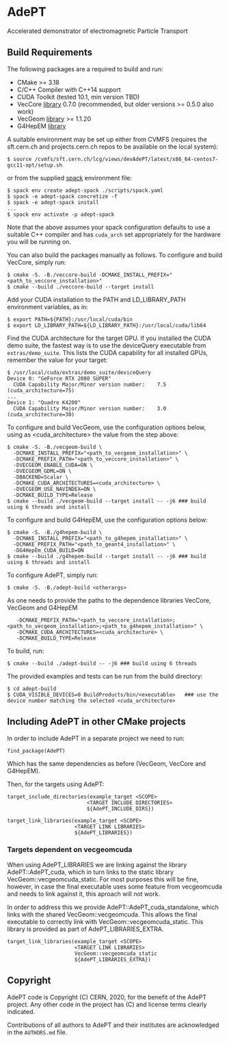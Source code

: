 <!--
SPDX-FileCopyrightText: 2020 CERN
SPDX-License-Identifier: CC-BY-4.0
-->

# AdePT

Accelerated demonstrator of electromagnetic Particle Transport

## Build Requirements

The following packages are a required to build and run:

- CMake >= 3.18
- C/C++ Compiler with C++14 support
- CUDA Toolkit (tested 10.1, min version TBD)
- VecCore [library](https://github.com/root-project/veccore) 0.7.0 (recommended, but older versions >= 0.5.0 also work)
- VecGeom [library](https://gitlab.cern.ch/VecGeom/VecGeom) >= 1.1.20
- G4HepEM [library](https://github.com/mnovak42/g4hepem)

A suitable environment may be set up either from CVMFS (requires the sft.cern.ch and projects.cern.ch repos
to be available on the local system):
```console
$ source /cvmfs/sft.cern.ch/lcg/views/devAdePT/latest/x86_64-centos7-gcc11-opt/setup.sh
```

or from the supplied [spack](https://spack.io) environment file:
```console
$ spack env create adept-spack ./scripts/spack.yaml
$ spack -e adept-spack concretize -f
$ spack -e adept-spack install
...
$ spack env activate -p adept-spack
```

Note that the above assumes your spack configuration defaults to use a suitable C++ compiler and has
`cuda_arch` set appropriately for the hardware you will be running on.

You can also build the packages manually as follows. To configure and build VecCore, simply run:
```console
$ cmake -S. -B./veccore-build -DCMAKE_INSTALL_PREFIX="<path_to_veccore_installation>"
$ cmake --build ./veccore-build --target install
```

Add your CUDA installation to the PATH and LD_LIBRARY_PATH environment variables, as in:
```console
$ export PATH=${PATH}:/usr/local/cuda/bin
$ export LD_LIBRARY_PATH=${LD_LIBRARY_PATH}:/usr/local/cuda/lib64
```

Find the CUDA architecture for the target GPU. If you installed the CUDA demo suite, the fastest way is to use the deviceQuery executable from `extras/demo_suite`. This lists the CUDA capability for all installed GPUs, remember the value for your target:
```console
$ /usr/local/cuda/extras/demo_suite/deviceQuery
Device 0: "GeForce RTX 2080 SUPER"
  CUDA Capability Major/Minor version number:    7.5 (cuda_architecture=75)
...
Device 1: "Quadro K4200"
  CUDA Capability Major/Minor version number:    3.0 (cuda_architecture=30)
```

To configure and build VecGeom, use the configuration options below, using as <cuda_architecture> the value from the step above:
```console
$ cmake -S. -B./vecgeom-build \
  -DCMAKE_INSTALL_PREFIX="<path_to_vecgeom_installation>" \
  -DCMAKE_PREFIX_PATH="<path_to_veccore_installation>" \
  -DVECGEOM_ENABLE_CUDA=ON \
  -DVECGEOM_GDML=ON \
  -DBACKEND=Scalar \
  -DCMAKE_CUDA_ARCHITECTURES=<cuda_architecture> \
  -DVECGEOM_USE_NAVINDEX=ON \
  -DCMAKE_BUILD_TYPE=Release
$ cmake --build ./vecgeom-build --target install -- -j6 ### build using 6 threads and install
```

To configure and build G4HepEM, use the configuration options below:
```console
$ cmake -S. -B./g4hepem-build \
  -DCMAKE_INSTALL_PREFIX="<path_to_g4hepem_installation>" \
  -DCMAKE_PREFIX_PATH="<path_to_geant4_installation>" \
  -DG4HepEm_CUDA_BUILD=ON
$ cmake --build ./g4hepem-build --target install -- -j6 ### build using 6 threads and install
```

To configure AdePT, simply run:

```console
$ cmake -S. -B./adept-build <otherargs>
```
As <otherargs> one needs to provide the paths to the dependence libraries VecCore, VecGeom and G4HepEM
```console
   -DCMAKE_PREFIX_PATH="<path_to_veccore_installation>;<path_to_vecgeom_installation>;<path_to_g4hepem_installation>" \
   -DCMAKE_CUDA_ARCHITECTURES=<cuda_architecture> \
   -DCMAKE_BUILD_TYPE=Release
```

To build, run:

```console
$ cmake --build ./adept-build -- -j6 ### build using 6 threads
```

The provided examples and tests can be run from the build directory:
```console
$ cd adept-build
$ CUDA_VISIBLE_DEVICES=0 BuildProducts/bin/<executable>   ### use the device number matching the selected <cuda_architecture>
```

## Including AdePT in other CMake projects

In order to include AdePT in a separate project we need to run:

```
find_package(AdePT)
```

Which has the same dependencies as before (VecGeom, VecCore and G4HepEM).

Then, for the targets using AdePT:

```
target_include_directories(example_target <SCOPE> 
                          <TARGET INCLUDE DIRECTORIES>
                          ${AdePT_INCLUDE_DIRS})

target_link_libraries(example_target <SCOPE>
                      <TARGET LINK LIBRARIES>
                      ${AdePT_LIBRARIES})
```

### Targets dependent on vecgeomcuda

When using AdePT_LIBRARIES we are linking against the library AdePT::AdePT_cuda, which in turn links to the static library VecGeom::vecgeomcuda_static. For most purposes this will be fine, however, in case the final executable uses some feature from vecgeomcuda and needs to link against it, this aproach will not work.

In order to address this we provide AdePT::AdePT_cuda_standalone, which links with the shared VecGeom::vecgeomcuda. This allows the final executable to correctly link with VecGeom::vecgeomcuda_static. This library is provided as part of AdePT_LIBRARIES_EXTRA. 

```
target_link_libraries(example_target <SCOPE>
                      <TARGET LINK LIBRARIES>
                      VecGeom::vecgeomcuda_static
                      ${AdePT_LIBRARIES_EXTRA})
```

## Copyright

AdePT code is Copyright (C) CERN, 2020, for the benefit of the AdePT project.
Any other code in the project has (C) and license terms clearly indicated.

Contributions of all authors to AdePT and their institutes are acknowledged in
the `AUTHORS.md` file.
